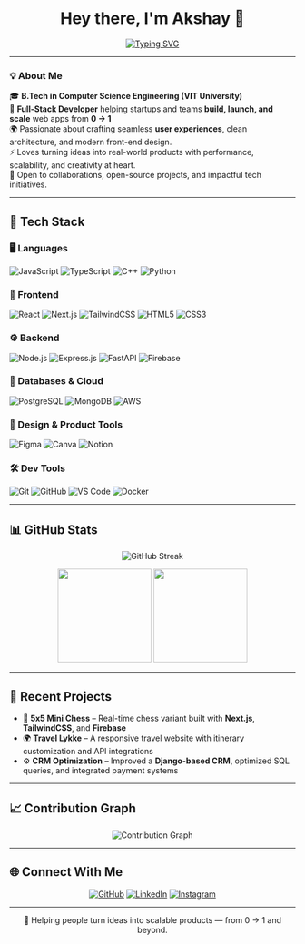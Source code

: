 <h1 align="center">Hey there, I'm Akshay 👋</h1>

<p align="center">
  <a href="https://github.com/akshay-Kalekar">
    <img src="https://readme-typing-svg.herokuapp.com?font=Georgia&size=20&duration=4000&pause=1000&color=00C4FF&center=true&vCenter=true&width=600&lines=Full+Stack+Developer;Next.js+%26+TypeScript+Enthusiast;Helping+Teams+Scale+Apps+from+0+to+1;Always+Learning+and+Building+Cool+Stuff" alt="Typing SVG" />
  </a>
</p>

---

### 💡 About Me  

🎓 **B.Tech in Computer Science Engineering (VIT University)**  
💼 **Full-Stack Developer** helping startups and teams **build, launch, and scale** web apps from **0 → 1**  
🌍 Passionate about crafting seamless **user experiences**, clean architecture, and modern front-end design.  
⚡ Loves turning ideas into real-world products with performance, scalability, and creativity at heart.  
💬 Open to collaborations, open-source projects, and impactful tech initiatives.  

---

## 🚀 Tech Stack  

### 🖥️ Languages  
![JavaScript](https://img.shields.io/badge/JavaScript-F7DF1E.svg?logo=javascript&logoColor=black)
![TypeScript](https://img.shields.io/badge/TypeScript-3178C6.svg?logo=typescript&logoColor=white)
![C++](https://img.shields.io/badge/C++-00599C.svg?logo=cplusplus&logoColor=white)
![Python](https://img.shields.io/badge/Python-3776AB.svg?logo=python&logoColor=white)

### 🎨 Frontend  
![React](https://img.shields.io/badge/React-61DAFB.svg?logo=react&logoColor=black)
![Next.js](https://img.shields.io/badge/Next.js-000000.svg?logo=nextdotjs&logoColor=white)
![TailwindCSS](https://img.shields.io/badge/TailwindCSS-06B6D4.svg?logo=tailwindcss&logoColor=white)
![HTML5](https://img.shields.io/badge/HTML5-E34F26.svg?logo=html5&logoColor=white)
![CSS3](https://img.shields.io/badge/CSS3-1572B6.svg?logo=css3&logoColor=white)

### ⚙️ Backend  
![Node.js](https://img.shields.io/badge/Node.js-339933.svg?logo=node.js&logoColor=white)
![Express.js](https://img.shields.io/badge/Express.js-404D59.svg?logo=express&logoColor=white)
![FastAPI](https://img.shields.io/badge/FastAPI-009688.svg?logo=fastapi&logoColor=white)
![Firebase](https://img.shields.io/badge/Firebase-FFCA28.svg?logo=firebase&logoColor=black)

### 🧩 Databases & Cloud  
![PostgreSQL](https://img.shields.io/badge/PostgreSQL-336791.svg?logo=postgresql&logoColor=white)
![MongoDB](https://img.shields.io/badge/MongoDB-47A248.svg?logo=mongodb&logoColor=white)
![AWS](https://img.shields.io/badge/AWS-232F3E.svg?logo=amazonaws&logoColor=white)

### 🎨 Design & Product Tools  
![Figma](https://img.shields.io/badge/Figma-F24E1E.svg?logo=figma&logoColor=white)
![Canva](https://img.shields.io/badge/Canva-00C4CC.svg?logo=canva&logoColor=white)
![Notion](https://img.shields.io/badge/Notion-000000.svg?logo=notion&logoColor=white)

### 🛠️ Dev Tools  
![Git](https://img.shields.io/badge/Git-F05032.svg?logo=git&logoColor=white)
![GitHub](https://img.shields.io/badge/GitHub-181717.svg?logo=github&logoColor=white)
![VS Code](https://img.shields.io/badge/VS%20Code-0078d7.svg?logo=visual-studio-code&logoColor=white)
![Docker](https://img.shields.io/badge/Docker-2496ED.svg?logo=docker&logoColor=white)

---

## 📊 GitHub Stats  

<p align="center">
  <img src="https://github-readme-streak-stats.herokuapp.com?user=akshay-Kalekar&theme=algolia&hide_border=true&border_radius=10" alt="GitHub Streak" />
</p>

<p align="center">
  <img src="https://github-readme-stats.vercel.app/api?username=akshay-Kalekar&show_icons=true&theme=algolia&hide_border=true&border_radius=10" height="165" />
  <img src="https://github-readme-stats.vercel.app/api/top-langs?username=akshay-Kalekar&layout=compact&theme=algolia&hide_border=true&border_radius=10" height="165" />
</p>

---

## 🌱 Recent Projects  

- 🧠 **5x5 Mini Chess** – Real-time chess variant built with **Next.js**, **TailwindCSS**, and **Firebase**  
- 🌍 **Travel Lykke** – A responsive travel website with itinerary customization and API integrations  
- ⚙️ **CRM Optimization** – Improved a **Django-based CRM**, optimized SQL queries, and integrated payment systems  

---

## 📈 Contribution Graph  

<p align="center">
  <img src="https://github-readme-activity-graph.vercel.app/graph?username=akshay-Kalekar&theme=react-dark&hide_border=true&area=true" alt="Contribution Graph"/>
</p>

---

## 🌐 Connect With Me  

<p align="center">
  <a href="https://github.com/akshay-Kalekar"><img src="https://img.icons8.com/bubbles/50/000000/github.png" alt="GitHub"/></a>
  <a href="https://www.linkedin.com/in/akshay-ajay-kalekar/"><img src="https://img.icons8.com/bubbles/50/000000/linkedin.png" alt="LinkedIn"/></a>
  <a href="https://www.instagram.com/kalekar.akshay/"><img src="https://img.icons8.com/bubbles/50/000000/instagram.png" alt="Instagram"/></a>
</p>

---

<p align="center">💙 Helping people turn ideas into scalable products — from 0 → 1 and beyond.</p>
